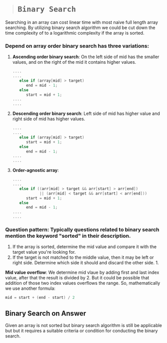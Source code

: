 > # **```Binary Search```**

Searching in an array can cost linear time with most naive full length array searching. By utilizing binary search algorithm we could be cut down the time complexity of to a logarithmic complexity if the array is sorted.

### Depend on array order binary search has three variations: 
1. **Ascending order binary search**: On the left side of mid has the smaller values, and on the right of the mid it contains higher values.
   ```cpp
   ....
   ....
      else if (array[mid] > target)
         end = mid - 1;
      else
         start = mid + 1;
   ....
   ....
   ```
2. **Descending order binary search**: Left side of mid has higher value and right side of mid has higher values. 
   ```cpp
   ....
   ....
      else if (array[mid] > target)
         start = mid + 1;
      else
         end = mid - 1;
   ....
   ....
   ```
3. **Order-agnostic array**:
   ```cpp
   ....
   ....
      else if ((arr[mid] > target && arr[start] > arr[end]) 
               || (arr[mid] < target && arr[start] < arr[end]))
         start = mid + 1;
      else
         end = mid - 1;
   ....
   ....
   ```

### **Question pattern**: Typically questions related to binary search mention the keyword "sorted" in their description.

1. If the array is sorted, determine the mid value and compare it with the target value you're looking for. 
2. If the target is not matched to the middle value, then it may be left or right side. Determine which side it should and discard the other side. 
   1. 

**Mid value overflow**: We determine mid vlaue by adding first and last index value, after that the result is divided by 2. But it could be possible that addition of those two index values overflows the range. So, mathematically we use another formula:
```cpp
mid = start + (end - start) / 2
```

## Binary Search on Answer
Given an array is not sorted but binary search algorithm is still be applicable but but it requires a suitable criteria or condition for conducting the binary search.

